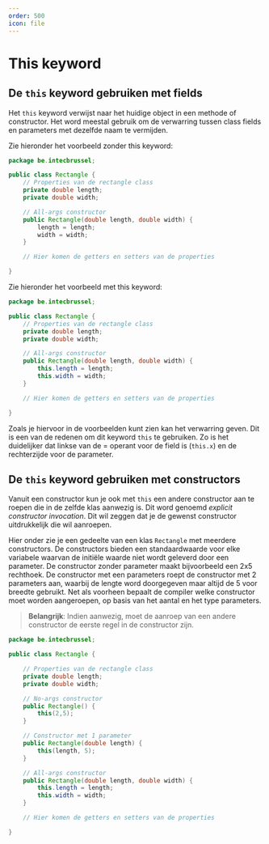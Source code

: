 ```yaml
---
order: 500
icon: file
---
```

# This keyword

## De `this` keyword gebruiken met fields

Het `this` keyword verwijst naar het huidige object in een methode of constructor. Het word meestal gebruik om de verwarring tussen class fields en parameters met dezelfde naam te vermijden.

Zie hieronder het voorbeeld zonder this keyword:

```java
package be.intecbrussel;

public class Rectangle {
    // Properties van de rectangle class
    private double length;
    private double width;

    // All-args constructor
    public Rectangle(double length, double width) {
        length = length;
        width = width;
    }

    // Hier komen de getters en setters van de properties

}
```

Zie hieronder het voorbeeld met this keyword:

```java
package be.intecbrussel;

public class Rectangle {
    // Properties van de rectangle class
    private double length;
    private double width;

    // All-args constructor
    public Rectangle(double length, double width) {
        this.length = length;
        this.width = width;
    }

    // Hier komen de getters en setters van de properties

}
```

<div style='page-break-after: always;'></div>

Zoals je hiervoor in de voorbeelden kunt zien kan het verwarring geven. Dit is een van de redenen om dit keyword `this` te gebruiken. Zo is het duidelijker dat linkse van de = operant voor de field is (`this.x`) en de rechterzijde voor de parameter.

## De `this` keyword gebruiken met constructors

Vanuit een constructor kun je ook met `this` een andere constructor aan te roepen die in de zelfde klas aanwezig is. Dit word genoemd *explicit constructor invocation*. Dit wil zeggen dat je de gewenst constructor uitdrukkelijk die wil aanroepen.

Hier onder zie je een gedeelte van een klas `Rectangle` met meerdere constructors. De constructors bieden een standaardwaarde voor elke variabele waarvan de initiële waarde niet wordt geleverd door een parameter. De constructor zonder parameter maakt bijvoorbeeld een 2x5 rechthoek. De constructor met een parameters roept de constructor met 2 parameters aan, waarbij de lengte word doorgegeven maar altijd de 5 voor breedte gebruikt. Net als voorheen bepaalt de compiler welke constructor moet worden aangeroepen, op basis van het aantal en het type parameters.

> **Belangrijk**: Indien aanwezig, moet de aanroep van een andere constructor de eerste regel in de constructor zijn.

```java
package be.intecbrussel;

public class Rectangle {

    // Properties van de rectangle class
    private double length;
    private double width;

    // No-args constructor
    public Rectangle() {
        this(2,5);
    }

    // Constructor met 1 parameter
    public Rectangle(double length) {
        this(length, 5);
    }

    // All-args constructor
    public Rectangle(double length, double width) {
        this.length = length;
        this.width = width;
    }

    // Hier komen de getters en setters van de properties

}
```
